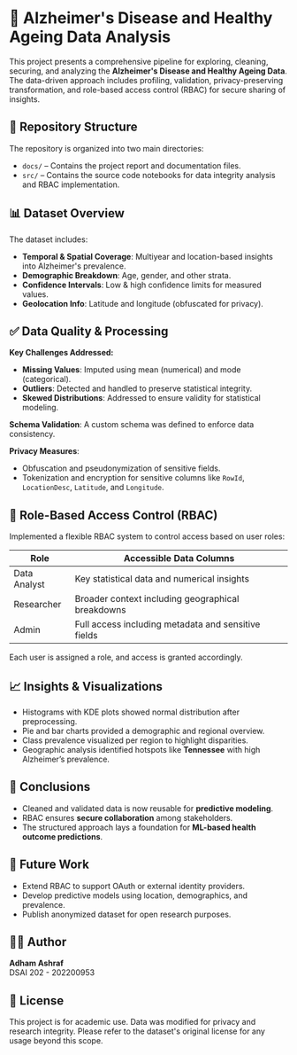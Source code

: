 
# 🧠 Alzheimer's Disease and Healthy Ageing Data Analysis

This project presents a comprehensive pipeline for exploring, cleaning, securing, and analyzing the **Alzheimer's Disease and Healthy Ageing Data**. The data-driven approach includes profiling, validation, privacy-preserving transformation, and role-based access control (RBAC) for secure sharing of insights.

## 📁 Repository Structure

The repository is organized into two main directories:

- `docs/` – Contains the project report and documentation files.
- `src/` – Contains the source code notebooks for data integrity analysis and RBAC implementation.

## 📊 Dataset Overview

The dataset includes:
- **Temporal & Spatial Coverage**: Multiyear and location-based insights into Alzheimer's prevalence.
- **Demographic Breakdown**: Age, gender, and other strata.
- **Confidence Intervals**: Low & high confidence limits for measured values.
- **Geolocation Info**: Latitude and longitude (obfuscated for privacy).

## ✅ Data Quality & Processing

**Key Challenges Addressed:**
- **Missing Values**: Imputed using mean (numerical) and mode (categorical).
- **Outliers**: Detected and handled to preserve statistical integrity.
- **Skewed Distributions**: Addressed to ensure validity for statistical modeling.

**Schema Validation**: A custom schema was defined to enforce data consistency.

**Privacy Measures**:
- Obfuscation and pseudonymization of sensitive fields.
- Tokenization and encryption for sensitive columns like `RowId`, `LocationDesc`, `Latitude`, and `Longitude`.

## 🔐 Role-Based Access Control (RBAC)

Implemented a flexible RBAC system to control access based on user roles:

| Role         | Accessible Data Columns                            |
|--------------|----------------------------------------------------|
| Data Analyst | Key statistical data and numerical insights        |
| Researcher   | Broader context including geographical breakdowns  |
| Admin        | Full access including metadata and sensitive fields|

Each user is assigned a role, and access is granted accordingly.

## 📈 Insights & Visualizations

- Histograms with KDE plots showed normal distribution after preprocessing.
- Pie and bar charts provided a demographic and regional overview.
- Class prevalence visualized per region to highlight disparities.
- Geographic analysis identified hotspots like **Tennessee** with high Alzheimer’s prevalence.

## 📌 Conclusions

- Cleaned and validated data is now reusable for **predictive modeling**.
- RBAC ensures **secure collaboration** among stakeholders.
- The structured approach lays a foundation for **ML-based health outcome predictions**.

## 🚀 Future Work

- Extend RBAC to support OAuth or external identity providers.
- Develop predictive models using location, demographics, and prevalence.
- Publish anonymized dataset for open research purposes.

## 🧑‍💻 Author

**Adham Ashraf**  
DSAI 202 - 202200953

## 📜 License

This project is for academic use. Data was modified for privacy and research integrity. Please refer to the dataset's original license for any usage beyond this scope.

